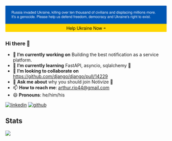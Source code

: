 [![Stand With Ukraine](https://raw.githubusercontent.com/vshymanskyy/StandWithUkraine/main/banner2-direct.svg)](https://vshymanskyy.github.io/StandWithUkraine/)

### Hi there 👋

- 🔭 **I’m currently working on** Building the best notification as a service platform.
- 🌱 **I’m currently learning** FastAPI, asyncio, sqlalchemy 🐍
- 👯 **I’m looking to collaborate on** https://github.com/django/django/pull/14229
- 💬 **Ask me about** why you should join Notivize 🦄
- 📫 **How to reach me**: arthur.rio44@gmail.com
- 😄 **Pronouns**: he/him/his

[![linkedin](https://img.shields.io/badge/Linked_In-0A66C2?style=for-the-badge&logo=LinkedIn&logoColor=white)](https://www.linkedin.com/in/arthurio/) [![github](https://img.shields.io/badge/GitHub-000000?style=for-the-badge&logo=GitHub&logoColor=white)](https://github.com/arthurio)

## Stats

![](https://github-readme-stats.vercel.app/api?username=arthurio&hide_title=true&show_icons=true&count_private=true&theme=radical)
